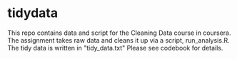 # tidydata
This repo contains data and script for the Cleaning Data course in coursera. The assignment takes raw data and cleans it up via a script, run_analysis.R. The tidy data is written in "tidy_data.txt" Please see codebook for details. 
